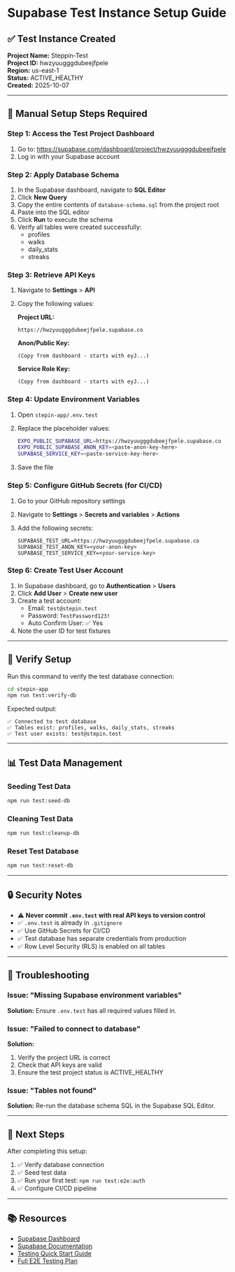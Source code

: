 # Supabase Test Instance Setup Guide

## ✅ Test Instance Created

**Project Name:** Steppin-Test  
**Project ID:** hwzyuugggdubeejfpele  
**Region:** us-east-1  
**Status:** ACTIVE_HEALTHY  
**Created:** 2025-10-07

---

## 🔧 Manual Setup Steps Required

### Step 1: Access the Test Project Dashboard

1. Go to: https://supabase.com/dashboard/project/hwzyuugggdubeejfpele
2. Log in with your Supabase account

### Step 2: Apply Database Schema

1. In the Supabase dashboard, navigate to **SQL Editor**
2. Click **New Query**
3. Copy the entire contents of `database-schema.sql` from the project root
4. Paste into the SQL editor
5. Click **Run** to execute the schema
6. Verify all tables were created successfully:
   - profiles
   - walks
   - daily_stats
   - streaks

### Step 3: Retrieve API Keys

1. Navigate to **Settings** > **API**
2. Copy the following values:

   **Project URL:**
   ```
   https://hwzyuugggdubeejfpele.supabase.co
   ```

   **Anon/Public Key:**
   ```
   (Copy from dashboard - starts with eyJ...)
   ```

   **Service Role Key:**
   ```
   (Copy from dashboard - starts with eyJ...)
   ```

### Step 4: Update Environment Variables

1. Open `stepin-app/.env.test`
2. Replace the placeholder values:

   ```bash
   EXPO_PUBLIC_SUPABASE_URL=https://hwzyuugggdubeejfpele.supabase.co
   EXPO_PUBLIC_SUPABASE_ANON_KEY=<paste-anon-key-here>
   SUPABASE_SERVICE_KEY=<paste-service-key-here>
   ```

3. Save the file

### Step 5: Configure GitHub Secrets (for CI/CD)

1. Go to your GitHub repository settings
2. Navigate to **Settings** > **Secrets and variables** > **Actions**
3. Add the following secrets:

   ```
   SUPABASE_TEST_URL=https://hwzyuugggdubeejfpele.supabase.co
   SUPABASE_TEST_ANON_KEY=<your-anon-key>
   SUPABASE_TEST_SERVICE_KEY=<your-service-key>
   ```

### Step 6: Create Test User Account

1. In Supabase dashboard, go to **Authentication** > **Users**
2. Click **Add User** > **Create new user**
3. Create a test account:
   - Email: `test@stepin.test`
   - Password: `TestPassword123!`
   - Auto Confirm User: ✅ Yes
4. Note the user ID for test fixtures

---

## 🧪 Verify Setup

Run this command to verify the test database connection:

```bash
cd stepin-app
npm run test:verify-db
```

Expected output:
```
✅ Connected to test database
✅ Tables exist: profiles, walks, daily_stats, streaks
✅ Test user exists: test@stepin.test
```

---

## 📊 Test Data Management

### Seeding Test Data

```bash
npm run test:seed-db
```

### Cleaning Test Data

```bash
npm run test:cleanup-db
```

### Reset Test Database

```bash
npm run test:reset-db
```

---

## 🔒 Security Notes

- ⚠️ **Never commit `.env.test` with real API keys to version control**
- ✅ `.env.test` is already in `.gitignore`
- ✅ Use GitHub Secrets for CI/CD
- ✅ Test database has separate credentials from production
- ✅ Row Level Security (RLS) is enabled on all tables

---

## 🚨 Troubleshooting

### Issue: "Missing Supabase environment variables"

**Solution:** Ensure `.env.test` has all required values filled in.

### Issue: "Failed to connect to database"

**Solution:** 
1. Verify the project URL is correct
2. Check that API keys are valid
3. Ensure the test project status is ACTIVE_HEALTHY

### Issue: "Tables not found"

**Solution:** Re-run the database schema SQL in the Supabase SQL Editor.

---

## 📝 Next Steps

After completing this setup:

1. ✅ Verify database connection
2. ✅ Seed test data
3. ✅ Run your first test: `npm run test:e2e:auth`
4. ✅ Configure CI/CD pipeline

---

## 📚 Resources

- [Supabase Dashboard](https://supabase.com/dashboard/project/hwzyuugggdubeejfpele)
- [Supabase Documentation](https://supabase.com/docs)
- [Testing Quick Start Guide](../TESTING_QUICK_START.md)
- [Full E2E Testing Plan](../MAESTRO_E2E_TESTING_PLAN.md)

